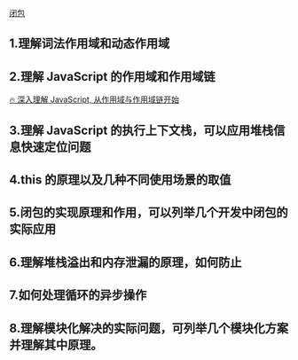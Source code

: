 [闭包](https://github.com/stephentian/33-js-concepts#8-%E9%97%AD%E5%8C%85)

## 1.理解词法作用域和动态作用域

## 2.理解 JavaScript 的作用域和作用域链

[🔥 深入理解 JavaScript, 从作用域与作用域链开始](https://juejin.im/post/6844903875456008199)

## 3.理解 JavaScript 的执行上下文栈，可以应用堆栈信息快速定位问题

## 4.this 的原理以及几种不同使用场景的取值

## 5.闭包的实现原理和作用，可以列举几个开发中闭包的实际应用

## 6.理解堆栈溢出和内存泄漏的原理，如何防止

## 7.如何处理循环的异步操作

## 8.理解模块化解决的实际问题，可列举几个模块化方案并理解其中原理。
